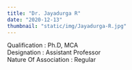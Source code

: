 ```yaml
---
title: "Dr. Jayadurga R"
date: "2020-12-13"
thumbnail: "static/img/Jayadurga-R.jpg"
---
```


Qualification : Ph.D, MCA  
Designation : Assistant Professor  
Nature Of Association : Regular
